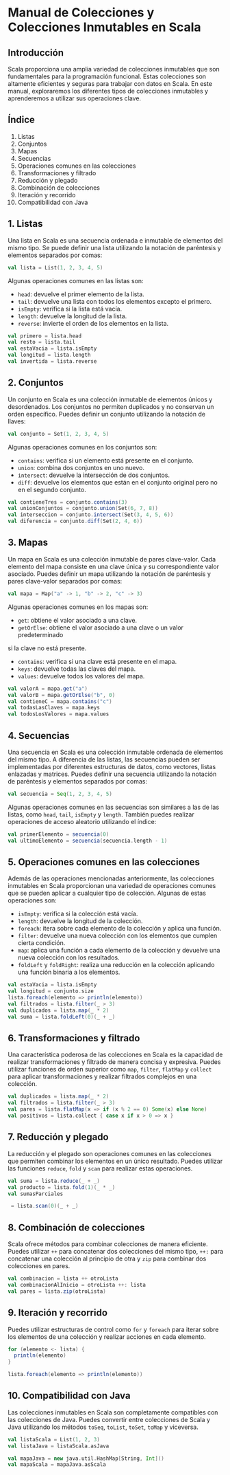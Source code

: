# Manual de Colecciones y Colecciones Inmutables en Scala

## Introducción

Scala proporciona una amplia variedad de colecciones inmutables que son fundamentales para la programación funcional. Estas colecciones son altamente eficientes y seguras para trabajar con datos en Scala. En este manual, exploraremos los diferentes tipos de colecciones inmutables y aprenderemos a utilizar sus operaciones clave.

## Índice

1. Listas
2. Conjuntos
3. Mapas
4. Secuencias
5. Operaciones comunes en las colecciones
6. Transformaciones y filtrado
7. Reducción y plegado
8. Combinación de colecciones
9. Iteración y recorrido
10. Compatibilidad con Java

## 1. Listas

Una lista en Scala es una secuencia ordenada e inmutable de elementos del mismo tipo. Se puede definir una lista utilizando la notación de paréntesis y elementos separados por comas:

```scala
val lista = List(1, 2, 3, 4, 5)
```

Algunas operaciones comunes en las listas son:

- `head`: devuelve el primer elemento de la lista.
- `tail`: devuelve una lista con todos los elementos excepto el primero.
- `isEmpty`: verifica si la lista está vacía.
- `length`: devuelve la longitud de la lista.
- `reverse`: invierte el orden de los elementos en la lista.

```scala
val primero = lista.head
val resto = lista.tail
val estaVacia = lista.isEmpty
val longitud = lista.length
val invertida = lista.reverse
```

## 2. Conjuntos

Un conjunto en Scala es una colección inmutable de elementos únicos y desordenados. Los conjuntos no permiten duplicados y no conservan un orden específico. Puedes definir un conjunto utilizando la notación de llaves:

```scala
val conjunto = Set(1, 2, 3, 4, 5)
```

Algunas operaciones comunes en los conjuntos son:

- `contains`: verifica si un elemento está presente en el conjunto.
- `union`: combina dos conjuntos en uno nuevo.
- `intersect`: devuelve la intersección de dos conjuntos.
- `diff`: devuelve los elementos que están en el conjunto original pero no en el segundo conjunto.

```scala
val contieneTres = conjunto.contains(3)
val unionConjuntos = conjunto.union(Set(6, 7, 8))
val interseccion = conjunto.intersect(Set(3, 4, 5, 6))
val diferencia = conjunto.diff(Set(2, 4, 6))
```

## 3. Mapas

Un mapa en Scala es una colección inmutable de pares clave-valor. Cada elemento del mapa consiste en una clave única y su correspondiente valor asociado. Puedes definir un mapa utilizando la notación de paréntesis y pares clave-valor separados por comas:

```scala
val mapa = Map("a" -> 1, "b" -> 2, "c" -> 3)
```

Algunas operaciones comunes en los mapas son:

- `get`: obtiene el valor asociado a una clave.
- `getOrElse`: obtiene el valor asociado a una clave o un valor predeterminado

 si la clave no está presente.
- `contains`: verifica si una clave está presente en el mapa.
- `keys`: devuelve todas las claves del mapa.
- `values`: devuelve todos los valores del mapa.

```scala
val valorA = mapa.get("a")
val valorB = mapa.getOrElse("b", 0)
val contieneC = mapa.contains("c")
val todasLasClaves = mapa.keys
val todosLosValores = mapa.values
```

## 4. Secuencias

Una secuencia en Scala es una colección inmutable ordenada de elementos del mismo tipo. A diferencia de las listas, las secuencias pueden ser implementadas por diferentes estructuras de datos, como vectores, listas enlazadas y matrices. Puedes definir una secuencia utilizando la notación de paréntesis y elementos separados por comas:

```scala
val secuencia = Seq(1, 2, 3, 4, 5)
```

Algunas operaciones comunes en las secuencias son similares a las de las listas, como `head`, `tail`, `isEmpty` y `length`. También puedes realizar operaciones de acceso aleatorio utilizando el índice:

```scala
val primerElemento = secuencia(0)
val ultimoElemento = secuencia(secuencia.length - 1)
```

## 5. Operaciones comunes en las colecciones

Además de las operaciones mencionadas anteriormente, las colecciones inmutables en Scala proporcionan una variedad de operaciones comunes que se pueden aplicar a cualquier tipo de colección. Algunas de estas operaciones son:

- `isEmpty`: verifica si la colección está vacía.
- `length`: devuelve la longitud de la colección.
- `foreach`: itera sobre cada elemento de la colección y aplica una función.
- `filter`: devuelve una nueva colección con los elementos que cumplen cierta condición.
- `map`: aplica una función a cada elemento de la colección y devuelve una nueva colección con los resultados.
- `foldLeft` y `foldRight`: realiza una reducción en la colección aplicando una función binaria a los elementos.

```scala
val estaVacia = lista.isEmpty
val longitud = conjunto.size
lista.foreach(elemento => println(elemento))
val filtrados = lista.filter(_ > 3)
val duplicados = lista.map(_ * 2)
val suma = lista.foldLeft(0)(_ + _)
```

## 6. Transformaciones y filtrado

Una característica poderosa de las colecciones en Scala es la capacidad de realizar transformaciones y filtrado de manera concisa y expresiva. Puedes utilizar funciones de orden superior como `map`, `filter`, `flatMap` y `collect` para aplicar transformaciones y realizar filtrados complejos en una colección.

```scala
val duplicados = lista.map(_ * 2)
val filtrados = lista.filter(_ > 3)
val pares = lista.flatMap(x => if (x % 2 == 0) Some(x) else None)
val positivos = lista.collect { case x if x > 0 => x }
```

## 7. Reducción y plegado

La reducción y el plegado son operaciones comunes en las colecciones que permiten combinar los elementos en un único resultado. Puedes utilizar las funciones `reduce`, `fold` y `scan` para realizar estas operaciones.

```scala
val suma = lista.reduce(_ + _)
val producto = lista.fold(1)(_ * _)
val sumasParciales

 = lista.scan(0)(_ + _)
```

## 8. Combinación de colecciones

Scala ofrece métodos para combinar colecciones de manera eficiente. Puedes utilizar `++` para concatenar dos colecciones del mismo tipo, `++:` para concatenar una colección al principio de otra y `zip` para combinar dos colecciones en pares.

```scala
val combinacion = lista ++ otroLista
val combinacionAlInicio = otroLista ++: lista
val pares = lista.zip(otroLista)
```

## 9. Iteración y recorrido

Puedes utilizar estructuras de control como `for` y `foreach` para iterar sobre los elementos de una colección y realizar acciones en cada elemento.

```scala
for (elemento <- lista) {
  println(elemento)
}

lista.foreach(elemento => println(elemento))
```

## 10. Compatibilidad con Java

Las colecciones inmutables en Scala son completamente compatibles con las colecciones de Java. Puedes convertir entre colecciones de Scala y Java utilizando los métodos `toSeq`, `toList`, `toSet`, `toMap` y viceversa.

```scala
val listaScala = List(1, 2, 3)
val listaJava = listaScala.asJava

val mapaJava = new java.util.HashMap[String, Int]()
val mapaScala = mapaJava.asScala
```
